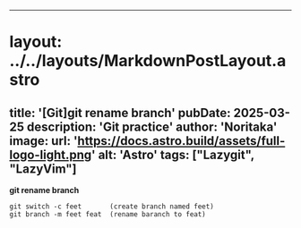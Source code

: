
---
# layout: ../../layouts/MarkdownPostLayout.astro
title: '[Git]git rename branch'
pubDate: 2025-03-25
description: 'Git practice'
author: 'Noritaka'
image:
    url: 'https://docs.astro.build/assets/full-logo-light.png'
    alt: 'Astro'
tags: ["Lazygit", "LazyVim"]
---



**git rename branch**
```
git switch -c feet       (create branch named feet)
git branch -m feet feat  (rename baranch to feat)

```
